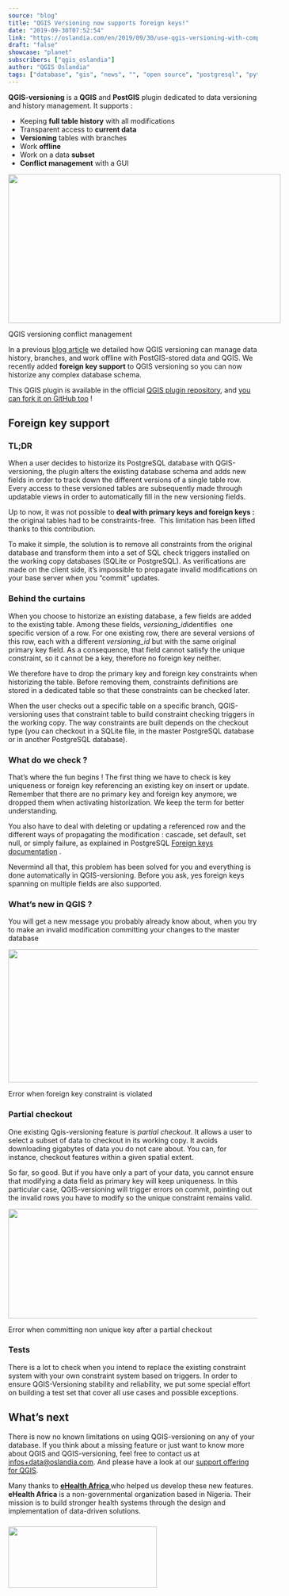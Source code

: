 ```yaml
---
source: "blog"
title: "QGIS Versioning now supports foreign keys!"
date: "2019-09-30T07:52:54"
link: "https://oslandia.com/en/2019/09/30/use-qgis-versioning-with-complex-database-foreign-keys/"
draft: "false"
showcase: "planet"
subscribers: ["qgis_oslandia"]
author: "QGIS Oslandia"
tags: ["database", "gis", "news", "", "open source", "postgresql", "python", "qgis", "versionning"]
---
```


<p><strong>QGIS-versioning</strong> is a <strong>QGIS</strong> and <strong>PostGIS</strong> plugin dedicated to data versioning and history management. It supports :</p>
<ul>
<li>Keeping <strong>full table history</strong> with all modifications</li>
<li>Transparent access to <strong>current data</strong></li>
<li><strong>Versioning</strong> tables with branches</li>
<li>Work <strong>offline</strong></li>
<li>Work on a data <strong>subset</strong></li>
<li><strong>Conflict management</strong> with a GUI</li>
</ul>
<div class="wp-caption aligncenter" style="width: 560px;"><img class="" height="300" src="https://oslandia.com/wp-content/uploads/2017/01/versioning_11-1024x558.png" width="550" /><p class="wp-caption-text">QGIS versioning conflict management</p></div>
<p>In a previous <a href="https://oslandia.com/en/2013/07/13/qgis-versioning-plugin/">blog article</a> we detailed how QGIS versioning can manage data history, branches, and work offline with PostGIS-stored data and QGIS. We recently added <strong>foreign key support</strong> to QGIS versioning so you can now historize any complex database schema.</p>
<p>This QGIS plugin is available in the official <a href="https://plugins.qgis.org/plugins/qgis_versioning/">QGIS plugin repository</a>, and <a href="https://github.com/Oslandia/qgis-versioning">you can fork it on GitHub too</a> !</p>
<h2>Foreign key support</h2>
<h3>TL;DR</h3>
<p>When a user decides to historize its PostgreSQL database with QGIS-versioning, the plugin alters the existing database schema and adds new fields in order to track down the different versions of a single table row. Every access to these versioned tables are subsequently made through updatable views in order to automatically fill in the new versioning fields.</p>
<p>Up to now, it was not possible to <strong>deal with primary keys and foreign keys : </strong>the original tables had to be constraints-free.  This limitation has been lifted thanks to this contribution.</p>
<p>To make it simple, the solution is to remove all constraints from the original database and transform them into a set of SQL check triggers installed on the working copy databases (SQLite or PostgreSQL). As verifications are made on the client side, it&#8217;s impossible to propagate invalid modifications on your base server when you &#8220;commit&#8221; updates.</p>
<h3>Behind the curtains</h3>
<p>When you choose to historize an existing database, a few fields are added to the existing table. Among these fields, <em>versioning_id</em>identifies  one specific version of a row. For one existing row, there are several versions of this row, each with a different <em>versioning_id</em> but with the same original primary key field. As a consequence, that field cannot satisfy the unique constraint, so it cannot be a key, therefore no foreign key neither.</p>
<p>We therefore have to drop the primary key and foreign key constraints when historizing the table. Before removing them, constraints definitions are stored in a dedicated table so that these constraints can be checked later.</p>
<p>When the user checks out a specific table on a specific branch, QGIS-versioning uses that constraint table to build constraint checking triggers in the working copy. The way constraints are built depends on the checkout type (you can checkout in a SQLite file, in the master PostgreSQL database or in another PostgreSQL database).</p>
<h3>What do we check ?</h3>
<p>That&#8217;s where the fun begins ! The first thing we have to check is key uniqueness or foreign key referencing an existing key on insert or update. Remember that there are no primary key and foreign key anymore, we dropped them when activating historization. We keep the term for better understanding.</p>
<p>You also have to deal with deleting or updating a referenced row and the different ways of propagating the modification : cascade, set default, set null, or simply failure, as explained in PostgreSQL <a href="https://www.postgresql.org/docs/11/ddl-constraints.html">Foreign keys documentation</a> .</p>
<p>Nevermind all that, this problem has been solved for you and everything is done automatically in QGIS-versioning. Before you ask, yes foreign keys spanning on multiple fields are also supported.</p>
<h3>What&#8217;s new in QGIS ?</h3>
<p>You will get a new message you probably already know about, when you try to make an invalid modification committing your changes to the master database</p>
<p><img alt="" class="alignnone size-full wp-image-5087" height="269" src="https://oslandia.com/wp-content/uploads/2019/09/erreur_commit-1.png" width="1004" /></p>
<p>Error when foreign key constraint is violated</p>
<h3>Partial checkout</h3>
<p>One existing Qgis-versioning feature is <em>partial checkout</em>. It allows a user to select a subset of data to checkout in its working copy. It avoids downloading gigabytes of data you do not care about. You can, for instance, checkout features within a given spatial extent.</p>
<p>So far, so good. But if you have only a part of your data, you cannot ensure that modifying a data field as primary key will keep uniqueness. In this particular case, QGIS-versioning will trigger errors on commit, pointing out the invalid rows you have to modify so the unique constraint remains valid.</p>
<p><img alt="" class="alignnone size-full wp-image-5085" height="221" src="https://oslandia.com/wp-content/uploads/2019/09/erreur_commit_2.png" width="1235" /></p>
<p>Error when committing non unique key after a partial checkout</p>
<h3>Tests</h3>
<p>There is a lot to check when you intend to replace the existing constraint system with your own constraint system based on triggers. In order to ensure QGIS-Versioning stability and reliability, we put some special effort on building a test set that cover all use cases and possible exceptions.</p>
<h2>What&#8217;s next</h2>
<p>There is now no known limitations on using QGIS-versioning on any of your database. If you think about a missing feature or just want to know more about QGIS and QGIS-versioning, feel free to contact us at <a href="mailto:infos+data@oslandia.com">infos+data@oslandia.com</a>. And please have a look at our <a href="https://qgis.oslandia.com">support offering for QGIS</a>.</p>
<p>Many thanks to <a href="https://www.ehealthafrica.org/"><strong>eHealth Africa </strong></a>who helped us develop these new features. <strong>eHealth Africa</strong> is a non-governmental organization based in Nigeria. Their mission is to build stronger health systems through the design and implementation of data-driven solutions.</p>
<h3><a href="https://www.ehealthafrica.org/"><img alt="" class="size-medium wp-image-4299 aligncenter" height="124" src="https://oslandia.com/wp-content/uploads/2019/05/ehealth-300x124.png" width="300" /></a></h3>
